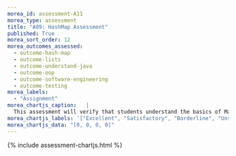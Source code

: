 ```yaml
---
morea_id: assessment-A11
morea_type: assessment
title: "A09: HashMap Assessment"
published: True
morea_sort_order: 12
morea_outcomes_assessed: 
  - outcome-hash-map
  - outcome-lists
  - outcome-understand-java
  - outcome-oop
  - outcome-software-engineering
  - outcome-testing
morea_labels: 
  - "Assignment"
morea_chartjs_caption:   |
  This assessment will verify that students understand the basics of Maps by implementing a Open Address HashMap and a Chained HashMap.
morea_chartjs_labels: '["Excellent", "Satisfactory", "Borderline", "Unsatisfactory"]'
morea_chartjs_data: "[0, 0, 0, 0]"
---
```


{%  include assessment-chartjs.html  %}


